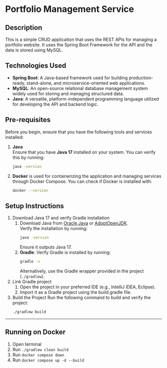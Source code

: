 # Portfolio Management Service

## Description
This is a simple CRUD application that uses the REST APIs for managing a portfolio website. It uses the Spring Boot Framework for the API and the data is stored using MySQL.

## Technologies Used
- **Spring Boot**: A Java-based framework used for building production-ready, stand-alone, and microservice-oriented web applications.
- **MySQL**: An open-source relational database management system widely used for storing and managing structured data.
- **Java**: A versatile, platform-independent programming language utilized for developing the API and backend logic.

## Pre-requisites
Before you begin, ensure that you have the following tools and services installed:
1. **Java**  
   Ensure that you have **Java 17** installed on your system. You can verify this by running:
   ```bash
   java -version
   ```
2. **Docker** is used for containerizing the application and managing services through Docker Compose. You can check if Docker is installed with:
   ```bash
   docker --version
   ```

## Setup Instructions
1. Download Java 17 and verify Gradle installation
   1. Download Java from [Oracle Java](https://www.oracle.com/java/technologies/javase/jdk17-archive-downloads.html) or [AdoptOpenJDK](https://adoptium.net/).  
      Verify the installation by running:
        ```bash
        java -version
        ```
        Ensure it outputs Java 17.
   2. **Gradle**: Verify Gradle is installed by running:
        ```bash
        gradle -v
        ```
        Alternatively, use the Gradle wrapper provided in the project (`./gradlew`).
2. Link Gradle project
   1. Open the project in your preferred IDE (e.g., IntelliJ IDEA, Eclipse). 
   2. Import it as a Gradle project using the build.gradle file.
3.  Build the Project
    Run the following command to build and verify the project:
    ```bash
    ./gradlew build
    ```

---

## Running on Docker
1. Open terminal
2. Run ``./gradlew clean build``
3. Run ``docker compose down``
4. Run ``docker compose up -d --build``
